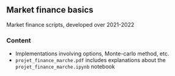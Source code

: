 ## **Market finance basics**

Market finance scripts, developed over 2021-2022

### **Content**

- Implementations involving options, Monte-carlo method, etc.
- `projet_finance_marche.pdf` includes explanations about the `projet_finance_marche.ipynb` notebook